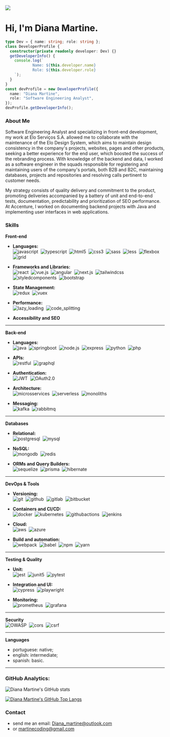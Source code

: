 <img src='https://images.weserv.nl/?url=github.com/martine-coding.png?v=4&h=100&w=100&fit=cover&mask=circle&maxage=7d' />

# Hi, I'm Diana Martine.

```typescript
type Dev = { name: string; role: string };
class DeveloperProfile {
  constructor(private readonly developer: Dev) {}
  getDeveloperInfo() {
    console.log(`
            Name: ${this.developer.name}
            Role: ${this.developer.role}
    `);
  }
}
const devProfile = new DeveloperProfile({
  name: "Diana Martine",
  role: "Software Engineering Analyst",
});
devProfile.getDeveloperInfo();
```

### About Me

Software Engineering Analyst and specializing in front-end development, my work at Elo Serviços S.A. allowed me to collaborate with the maintenance of the Elo Design System, which aims to maintain design consistency in the company's projects, websites, pages and other products, seeking a better experience for the end user, which boosted the success of the rebranding process. With knowledge of the backend and data, I worked as a software engineer in the squads responsible for registering and maintaining users of the company's portals, both B2B and B2C, maintaining databases, projects and repositories and resolving calls pertinent to customer needs.

My strategy consists of quality delivery and commitment to the product, promoting deliveries accompanied by a battery of unit and end-to-end tests, documentation, predictability and prioritization of SEO performance. At Accenture, I worked on documenting backend projects with Java and implementing user interfaces in web applications.

### Skills

**Front-end**

- **Languages:**  
![javascript](https://img.shields.io/badge/javascript-0d0126?style=for-the-badge&logo=javascript)&nbsp;
![typescript](https://img.shields.io/badge/typescript-0d0126?style=for-the-badge&logo=typescript)&nbsp;
![html5](https://img.shields.io/badge/html5-0d0126?style=for-the-badge&logo=html5)&nbsp;
![css3](https://img.shields.io/badge/css3-0d0126?style=for-the-badge&logo=css3)&nbsp;
![sass](https://img.shields.io/badge/sass-0d0126?style=for-the-badge&logo=sass)&nbsp;
![less](https://img.shields.io/badge/less-0d0126?style=for-the-badge&logo=less)&nbsp;
![flexbox](https://img.shields.io/badge/flexbox-0d0126?style=for-the-badge&logo=flexbox)&nbsp;
![grid](https://img.shields.io/badge/grid-0d0126?style=for-the-badge&logo=grid)&nbsp;


- **Frameworks and Libraries:**  
![react](https://img.shields.io/badge/react-0d0126?style=for-the-badge&logo=react)&nbsp;
![vue.js](https://img.shields.io/badge/vue.js-0d0126?style=for-the-badge&logo=vue.js)&nbsp;
![angular](https://img.shields.io/badge/angular-0d0126?style=for-the-badge&logo=angular)&nbsp;
![next.js](https://img.shields.io/badge/next.js-0d0126?style=for-the-badge&logo=next.js)&nbsp;
![tailwindcss](https://img.shields.io/badge/tailwindcss-0d0126?style=for-the-badge&logo=tailwindcss)&nbsp;
![styledcomponents](https://img.shields.io/badge/styledcomponents-0d0126?style=for-the-badge&logo=styledcomponents)&nbsp;
![bootstrap](https://img.shields.io/badge/bootstrap-0d0126?style=for-the-badge&logo=bootstrap)&nbsp;

- **State Management:**  
![redux](https://img.shields.io/badge/redux-0d0126?style=for-the-badge&logo=redux)&nbsp;
![vuex](https://img.shields.io/badge/vuex-0d0126?style=for-the-badge&logo=vuex)&nbsp;

- **Performance:**  
![lazy_loading](https://img.shields.io/badge/lazy_loading-0d0126?style=for-the-badge&logo=lazy_loading)&nbsp;
![code_splitting](https://img.shields.io/badge/code_splitting-0d0126?style=for-the-badge&logo=code_splitting)&nbsp;

- **Accessibility and SEO**

***

**Back-end**

- **Languages:**  
![java](https://img.shields.io/badge/java-0d0126?style=for-the-badge&logo=java)&nbsp;
![springboot](https://img.shields.io/badge/springboot-0d0126?style=for-the-badge&logo=springboot)&nbsp;
![node.js](https://img.shields.io/badge/node.js-0d0126?style=for-the-badge&logo=nodedotjs)&nbsp;
![express](https://img.shields.io/badge/express-0d0126?style=for-the-badge&logo=express)&nbsp;
![python](https://img.shields.io/badge/python-0d0126?style=for-the-badge&logo=python)&nbsp;
![php](https://img.shields.io/badge/php-0d0126?style=for-the-badge&logo=php)&nbsp;

- **APIs:**  
![restful](https://img.shields.io/badge/restful-0d0126?style=for-the-badge&logo=restful)&nbsp;
![graphql](https://img.shields.io/badge/graphql-0d0126?style=for-the-badge&logo=graphql)&nbsp;

- **Authentication:**  
![JWT](https://img.shields.io/badge/JWT-0d0126?style=for-the-badge&logo=jsonwebtokens)&nbsp;
![OAuth2.0](https://img.shields.io/badge/OAuth2.0-0d0126?style=for-the-badge&logo=OAuth2.0)&nbsp;

- **Architecture:**  
![microsservices](https://img.shields.io/badge/microsservices-0d0126?style=for-the-badge&logo=microsservices)&nbsp;
![serverless](https://img.shields.io/badge/serverless-0d0126?style=for-the-badge&logo=serverless)&nbsp;
![monoliths](https://img.shields.io/badge/monoliths-0d0126?style=for-the-badge&logo=monoliths)&nbsp;

- **Messaging:**  
![kafka](https://img.shields.io/badge/kafka-0d0126?style=for-the-badge&logo=kafka)&nbsp;
![rabbitmq](https://img.shields.io/badge/rabbitmq-0d0126?style=for-the-badge&logo=rabbitmq)&nbsp;

***

**Databases**

- **Relational:**  
![postgresql](https://img.shields.io/badge/postgresql-0d0126?style=for-the-badge&logo=postgresql)&nbsp;
![mysql](https://img.shields.io/badge/mysql-0d0126?style=for-the-badge&logo=mysql)&nbsp;

- **NoSQL:**  
![mongodb](https://img.shields.io/badge/mongodb-0d0126?style=for-the-badge&logo=mongodb)&nbsp;
![redis](https://img.shields.io/badge/redis-0d0126?style=for-the-badge&logo=redis)&nbsp;

- **ORMs and Query Builders:**  
![sequelize](https://img.shields.io/badge/sequelize-0d0126?style=for-the-badge&logo=sequelize)&nbsp;
![prisma](https://img.shields.io/badge/prisma-0d0126?style=for-the-badge&logo=prisma)&nbsp;
![hibernate](https://img.shields.io/badge/hibernate-0d0126?style=for-the-badge&logo=hibernate)&nbsp;

***

**DevOps & Tools**

- **Versioning:**  
![git](https://img.shields.io/badge/git-0d0126?style=for-the-badge&logo=git)&nbsp;
![github](https://img.shields.io/badge/github-0d0126?style=for-the-badge&logo=github)&nbsp;
![gitlab](https://img.shields.io/badge/gitlab-0d0126?style=for-the-badge&logo=gitlab)&nbsp;
![bitbucket](https://img.shields.io/badge/bitbucket-0d0126?style=for-the-badge&logo=bitbucket)&nbsp;

- **Containers and CI/CD:**  
![docker](https://img.shields.io/badge/docker-0d0126?style=for-the-badge&logo=docker)&nbsp;
![kubernetes](https://img.shields.io/badge/kubernetes-0d0126?style=for-the-badge&logo=kubernetes)&nbsp;
![githubactions](https://img.shields.io/badge/githubactions-0d0126?style=for-the-badge&logo=githubactions)&nbsp;
![jenkins](https://img.shields.io/badge/jenkins-0d0126?style=for-the-badge&logo=jenkins)&nbsp;

- **Cloud:**  
![aws](https://img.shields.io/badge/aws-0d0126?style=for-the-badge&logo=aws)&nbsp;
![azure](https://img.shields.io/badge/azure-0d0126?style=for-the-badge&logo=azure)&nbsp;

- **Build and automation:**  
![webpack](https://img.shields.io/badge/webpack-0d0126?style=for-the-badge&logo=webpack)&nbsp;
![babel](https://img.shields.io/badge/babel-0d0126?style=for-the-badge&logo=babel)&nbsp;
![npm](https://img.shields.io/badge/npm-0d0126?style=for-the-badge&logo=npm)&nbsp;
![yarn](https://img.shields.io/badge/yarn-0d0126?style=for-the-badge&logo=yarn)&nbsp;

***

**Testing & Quality**

- **Unit:**  
![jest](https://img.shields.io/badge/jest-0d0126?style=for-the-badge&logo=jest)&nbsp;
![junit5](https://img.shields.io/badge/junit5-0d0126?style=for-the-badge&logo=junit5)&nbsp;
![pytest](https://img.shields.io/badge/pytest-0d0126?style=for-the-badge&logo=pytest)&nbsp;

- **Integration and UI:**  
![cypress](https://img.shields.io/badge/cypress-0d0126?style=for-the-badge&logo=cypress)&nbsp;
![playwright](https://img.shields.io/badge/playwright-0d0126?style=for-the-badge&logo=playwright)&nbsp;

- **Monitoring:**  
![prometheus](https://img.shields.io/badge/prometheus-0d0126?style=for-the-badge&logo=prometheus)&nbsp;
![grafana](https://img.shields.io/badge/grafana-0d0126?style=for-the-badge&logo=grafana)&nbsp;

***

**Security**  
![OWASP](https://img.shields.io/badge/OWASP-0d0126?style=for-the-badge&logo=OWASP)&nbsp;
![cors](https://img.shields.io/badge/cors-0d0126?style=for-the-badge&logo=cors)&nbsp;
![csrf](https://img.shields.io/badge/csrf-0d0126?style=for-the-badge&logo=csrf)&nbsp;

***

**Languages**

- portuguese: native;
- english: intermediate;
- spanish: basic.

***

### GitHub Analytics:

![Diana Martine's GitHub stats](https://github-readme-stats.vercel.app/api?username=dianamartine&title_color=FF66C4&text_color=f2f2f2&icon_color=BB3186&bg_color=0D0126&hide_border=true&show_icons=true&rank_icon=github&include_all_commits=true&text_bold=true)

[![Diana Martine's GitHub Top Langs](https://github-readme-stats.vercel.app/api/top-langs/?username=dianamartine&layout=donut&title_color=FF66C4&text_color=f2f2f2&bg_color=0D0126&hide_border=true)](https://github.com/anuraghazra/github-readme-stats)

### Contact

- send me an email: [Diana_martine@outlook.com](mailto:diana_martine@outlook.com)
- or [martinecoding@gmail.com](mailto:martinecoding@gmail.com)
